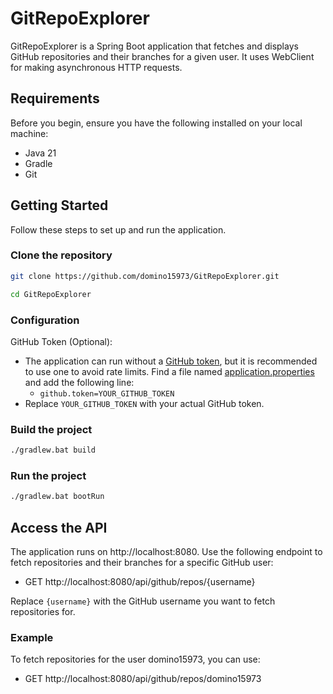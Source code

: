 # GitRepoExplorer
GitRepoExplorer is a Spring Boot application that fetches and displays GitHub repositories and their branches for a given user. It uses WebClient for making asynchronous HTTP requests.

## Requirements
Before you begin, ensure you have the following installed on your local machine:
- Java 21
- Gradle
- Git

## Getting Started
Follow these steps to set up and run the application.

### Clone the repository
```bash
git clone https://github.com/domino15973/GitRepoExplorer.git
```
```bash
cd GitRepoExplorer
```

### Configuration
GitHub Token (Optional):
- The application can run without a [GitHub token](https://github.com/settings/tokens), but it is recommended to use one to avoid rate limits. Find a file named [application.properties](src/main/resources/application.properties) and add the following line:
  - `github.token=YOUR_GITHUB_TOKEN`
- Replace `YOUR_GITHUB_TOKEN` with your actual GitHub token. 

### Build the project
```bash
./gradlew.bat build
```

### Run the project
```bash
./gradlew.bat bootRun
```

## Access the API
The application runs on http://localhost:8080. Use the following endpoint to fetch repositories and their branches for a specific GitHub user:
- GET http://localhost:8080/api/github/repos/{username} 

Replace `{username}` with the GitHub username you want to fetch repositories for.

### Example
To fetch repositories for the user domino15973, you can use:
- GET http://localhost:8080/api/github/repos/domino15973